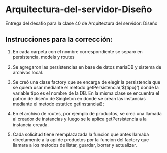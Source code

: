 # Arquitectura-del-servidor-Diseño
Entrega del desafio para la clase 40 de Arquitectura del servidor: Diseño

<h2>Instrucciones para la corrección:</h2>

1.  En cada carpeta con el nombre correspondiente se separó en persistencia, models y routes

2. Se agregaron las persistencias en base de datos mariaDB y sistema de archivos local.

3. Se creó una clase factory que se encarga de elegir la persistencia que se quiera usar mediante el metodo getPersistencia('${tipo}') donde la variable tipo es el nombre de la DB.
En la misma clase se encuentra el patron de diseño de Singleton en donde se crean las instancias mediante el metodo estatico getInstancia();

4. En el archivo de routes, por ejemplo de productos, se crea una llamada al creador de instancias y luego se le aplica getPersistencia a la instancia creada.

5. Cada solicitud tiene reemplazazada la funcion que antes llamaba directamente a la api de productos por la funcion del factory que llamara a los metodos de listar, guardar, borrar y actualizar.
